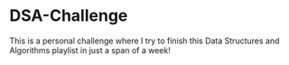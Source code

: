 # DSA-Challenge
This is a personal challenge where I try to finish this Data Structures and Algorithms playlist in just a span of a week!
